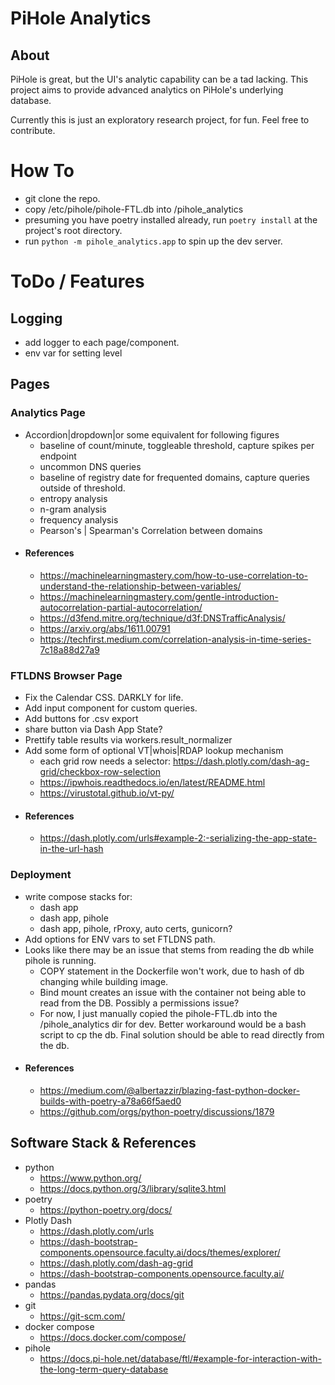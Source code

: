 # PiHole Analytics
## About
PiHole is great, but the UI's analytic capability can be a tad lacking. This project aims to provide advanced analytics on PiHole's underlying database. 

Currently this is just an exploratory research project, for fun. Feel free to contribute.  
# How To
- git clone the repo.
- copy /etc/pihole/pihole-FTL.db into /pihole_analytics
- presuming you have poetry installed already, run `poetry install` at the project's root directory.
- run `python -m pihole_analytics.app` to spin up the dev server.
# ToDo / Features
## Logging
- add logger to each page/component.
- env var for setting level
## Pages
### Analytics Page
- Accordion|dropdown|or some equivalent for following figures
    - baseline of count/minute, toggleable threshold, capture spikes per endpoint
    - uncommon DNS queries
    - baseline of registry date for frequented domains, capture queries outside of threshold.
    - entropy analysis 
    - n-gram analysis 
    - frequency analysis
    - Pearson's | Spearman's Correlation between domains
- #### References
    - https://machinelearningmastery.com/how-to-use-correlation-to-understand-the-relationship-between-variables/
    - https://machinelearningmastery.com/gentle-introduction-autocorrelation-partial-autocorrelation/
    - https://d3fend.mitre.org/technique/d3f:DNSTrafficAnalysis/
    - https://arxiv.org/abs/1611.00791
    - https://techfirst.medium.com/correlation-analysis-in-time-series-7c18a88d27a9
### FTLDNS Browser Page
 - Fix the Calendar CSS. DARKLY for life.
 - Add input component for custom queries.
 - Add buttons for .csv export
 - share button via Dash App State?
 - Prettify table results via workers.result_normalizer
 - Add some form of optional VT|whois|RDAP lookup mechanism
    - each grid row needs a selector: https://dash.plotly.com/dash-ag-grid/checkbox-row-selection
    - https://ipwhois.readthedocs.io/en/latest/README.html
    - https://virustotal.github.io/vt-py/ 
- #### References
    - https://dash.plotly.com/urls#example-2:-serializing-the-app-state-in-the-url-hash

### Deployment
- write compose stacks for:
    - dash app
    - dash app, pihole
    - dash app, pihole, rProxy, auto certs, gunicorn?
- Add options for ENV vars to set FTLDNS path.
- Looks like there may be an issue that stems from reading the db while pihole is running.
    - COPY statement in the Dockerfile won't work, due to hash of db changing while building image.
    - Bind mount creates an issue with the container not being able to read from the DB. Possibly a permissions issue?
    - For now, I just manually copied the pihole-FTL.db into the /pihole_analytics dir for dev. Better workaround would be a bash script to cp the db. Final solution should be able to read directly from the db.
- #### References
     - https://medium.com/@albertazzir/blazing-fast-python-docker-builds-with-poetry-a78a66f5aed0
    - https://github.com/orgs/python-poetry/discussions/1879
## Software Stack & References
- python
    - https://www.python.org/
    - https://docs.python.org/3/library/sqlite3.html
- poetry
    - https://python-poetry.org/docs/
- Plotly Dash
    - https://dash.plotly.com/urls
    - https://dash-bootstrap-components.opensource.faculty.ai/docs/themes/explorer/
    - https://dash.plotly.com/dash-ag-grid
    - https://dash-bootstrap-components.opensource.faculty.ai/
- pandas
    - https://pandas.pydata.org/docs/git
- git
    - https://git-scm.com/
- docker compose
    - https://docs.docker.com/compose/
- pihole
    - https://docs.pi-hole.net/database/ftl/#example-for-interaction-with-the-long-term-query-database
